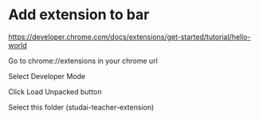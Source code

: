 # Add extension to bar

https://developer.chrome.com/docs/extensions/get-started/tutorial/hello-world

Go to chrome://extensions in your chrome url

Select Developer Mode   

Click Load Unpacked button 

Select this folder (studai-teacher-extension)